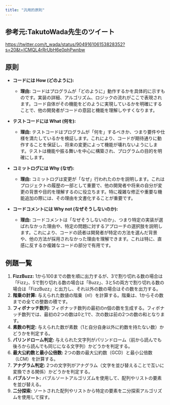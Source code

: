 ```yaml
---
title: "汎用的原則"
---
```

## 参考元:TakutoWada先生のツイート

<https://twitter.com/t_wada/status/904916106153828352?s=20&t=ICMQL4rRrUbH6e0phPwnbw>

## 原則

- **コードには How (どのように):**
  - **理由:** コードはプログラムが「どのように」動作するかを具体的に示すものです。実装の詳細、アルゴリズム、ロジックの流れがここで表現されます。コード自体がその機能をどのように実現しているかを明確にすることで、他の開発者がコードの意図と機能を理解しやすくなります。

- **テストコードには What (何を):**
  - **理由:** テストコードはプログラムが「何を」するべきか、つまり要件や仕様を満たしているかを検証します。これにより、コードが期待通りに動作することを保証し、将来の変更によって機能が壊れないようにします。テストは機能や振る舞いを中心に構築され、プログラムの目的を明確にします。

- **コミットログには Why (なぜ):**
  - **理由:** コミットログは変更が「なぜ」行われたのかを説明します。これはプロジェクトの履歴の一部として重要で、他の開発者や将来の自分が変更の背景や目的を理解するのに役立ちます。特に複雑な修正や重要な機能追加の際には、その理由を文書化することが重要です。

- **コードコメントには Why not (なぜそうしないのか):**
  - **理由:** コードコメントは「なぜそうしないのか」、つまり特定の実装が選ばれなかった理由や、特定の問題に対するアプローチの選択肢を説明します。これにより、コードの読者は開発者が特定の方法を選んだ背景や、他の方法が採用されなかった理由を理解できます。これは特に、直感に反するか複雑なコードの部分で有用です。

## 例題一覧

1. **FizzBuzz:** 1から100までの数を順に出力するが、3で割り切れる数の場合は「Fizz」、5で割り切れる数の場合は「Buzz」、3と5の両方で割り切れる数の場合は「FizzBuzz」と出力し、それ以外の数の場合はその数を出力する。
2. **階乗の計算:** 与えられた数値の階乗（n!）を計算する。階乗は、1からその数までの全ての整数の積です。
3. **フィボナッチ数列:** フィボナッチ数列の最初のn個の数を生成する。フィボナッチ数列では、最初の2つの数は0と1で、次の数は前の2つの数の和となります。
4. **素数の判定:** 与えられた数が素数（1と自分自身以外に約数を持たない数）かどうかを判定する。
5. **パリンドローム判定:** 与えられた文字列がパリンドローム（前から読んでも後ろから読んでも同じになる文字列）かどうかを判定する。
6. **最大公約数と最小公倍数:** 2つの数の最大公約数（GCD）と最小公倍数（LCM）を計算する。
7. **アナグラム判定:** 2つの文字列がアナグラム（文字を並び替えることで互いに変換できる関係）かどうかを判定する。
8. **バブルソート:** バブルソートアルゴリズムを使用して、配列やリストの要素を並び替える。
9. **二分探索:** ソートされた配列やリストから特定の要素を二分探索アルゴリズムを使用して探す。
